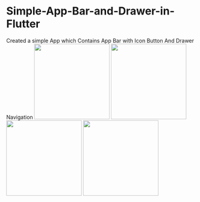 # Simple-App-Bar-and-Drawer-in-Flutter
Created a simple App which Contains App Bar with Icon Button And Drawer Navigation
<img src="https://user-images.githubusercontent.com/58773340/174869748-f2c40a57-04a0-4f5f-9ec0-4bdc9743641b.png" width="200" />
<img src="https://user-images.githubusercontent.com/58773340/174869771-0c8e7dd0-decf-46b3-9610-4cc548618045.png" width="200" />
<img src="https://user-images.githubusercontent.com/58773340/174869771-0c8e7dd0-decf-46b3-9610-4cc548618045.png" width="200" />
<img src="https://user-images.githubusercontent.com/58773340/174869777-b14f90d1-59be-4c67-a17e-8a41b00fd852.png" width="200" />
